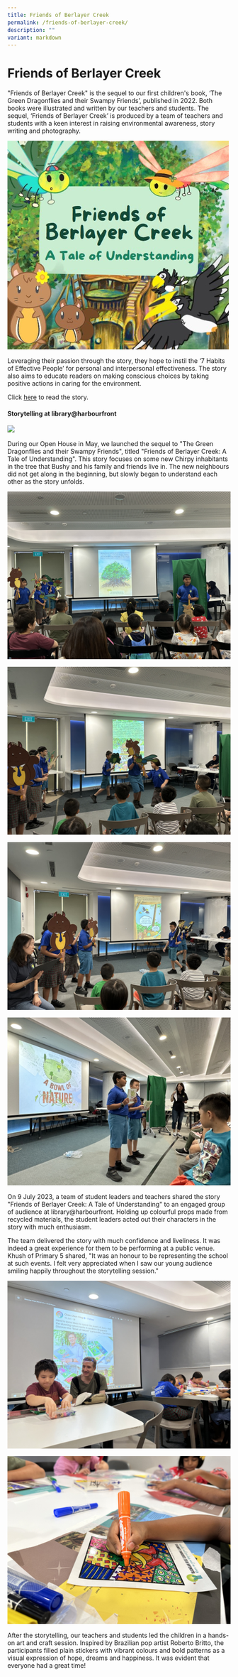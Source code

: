 ```yaml
---
title: Friends of Berlayer Creek
permalink: /friends-of-berlayer-creek/
description: ""
variant: markdown
---
```

# Friends of Berlayer Creek
	
"Friends of Berlayer Creek" is the sequel to our first children's book, ‘The Green Dragonflies and their Swampy Friends’, published in 2022. Both books were illustrated and written by our teachers and students. The sequel, ‘Friends of Berlayer Creek’ is produced by a team of teachers and students with a keen interest in raising environmental awareness, story writing and photography. 

![](/images/2023%20Photos/berlayer%20creek.jpg)
	
Leveraging their passion through the story, they hope to instil the ‘7 Habits of Effective People’ for personal and interpersonal effectiveness. The story also aims to educate readers on making conscious choices by taking positive actions in caring for the environment.

Click [here](/files/Friends%20of%20Berlayer%20Creek/friends%20of%20berlayer%20creek.pdf) to read the story.

#### Storytelling at library@harbourfront

![](/images/2024%20Photos/Storytelling/Friends_1___IMG_6532.JPG)

During our Open House in May, we launched the sequel to "The Green Dragonflies and their Swampy Friends", titled "Friends of Berlayer Creek: A Tale of Understanding". This story focuses on some new Chirpy inhabitants in the tree that Bushy and his family and friends live in. The new neighbours did not get along in the beginning, but slowly began to understand each other as the story unfolds.

![](/images/2024%20Photos/Storytelling/Friends_2___IMG_6495.JPG)

![](/images/2024%20Photos/Storytelling/Friends_3___IMG_6496.JPG)

![](/images/2024%20Photos/Storytelling/Friends_4___IMG_6497.JPG)

![](/images/2024%20Photos/Storytelling/Friends_5___IMG_6510.JPG)

On 9 July 2023, a team of student leaders and teachers shared the story "Friends of Berlayer Creek: A Tale of Understanding" to an engaged group of audience at library@harbourfront. Holding up colourful props made from recycled materials, the student leaders acted out their characters in the story with much enthusiasm. 

The team delivered the story with much confidence and liveliness. It was indeed a great experience for them to be performing at a public venue. Khush of Primary 5 shared, "It was an honour to be representing the school at such events. I felt very appreciated when I saw our young audience smiling happily throughout the storytelling session." 

![](/images/2024%20Photos/Storytelling/Friends_6___IMG_6525.JPG)

![](/images/2024%20Photos/Storytelling/Friends_7___IMG_6528.JPG)

After the storytelling, our teachers and students led the children in a hands-on art and craft session. Inspired by Brazilian pop artist Roberto Britto, the participants filled plain stickers with vibrant colours and bold patterns as a visual expression of hope, dreams and happiness. It was evident that everyone had a great time!
